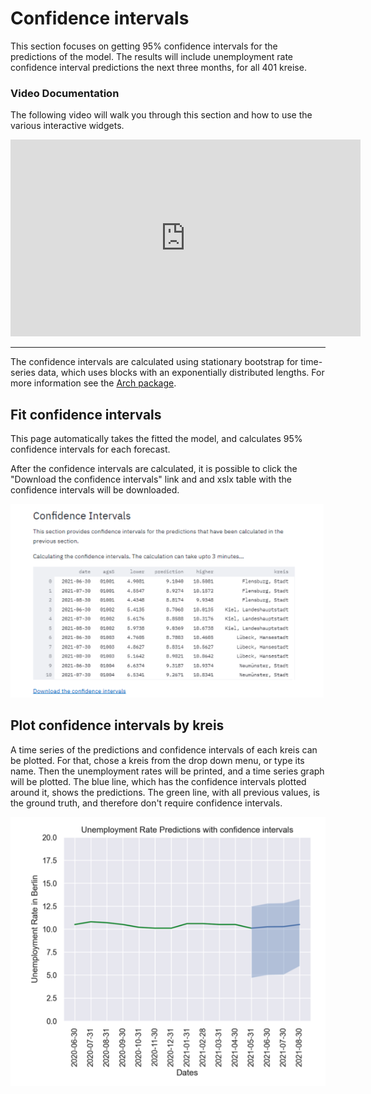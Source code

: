 # Confidence intervals 

This section focuses on getting 95% confidence intervals for the predictions of the model.
The results will include unemployment rate confidence interval predictions the next three months, for all 401 kreise.

### Video Documentation 

The following video will walk you through this section and how to use the various interactive widgets. 

<iframe width="560" height="315" src="https://www.youtube.com/embed/9fVbfjKOgvQ" title="YouTube video player" frameborder="0" allow="accelerometer; autoplay; clipboard-write; encrypted-media; gyroscope; picture-in-picture" allowfullscreen></iframe>

<hr>

The confidence intervals are calculated using stationary bootstrap for time-series data, which uses blocks with an exponentially distributed lengths.
For more information see the [Arch package](https://arch.readthedocs.io/en/latest/bootstrap/timeseries-bootstraps.html
). 
## Fit confidence intervals
This page automatically takes the fitted the model, and calculates 95% confidence intervals for each forecast. 

After the confidence intervals are calculated, 
it is possible to click the "Download the confidence intervals" link and and xslx table with the confidence intervals will be downloaded. 

![](./ci_screenshots/1.png)

## Plot confidence intervals by kreis 

A time series of the predictions and confidence intervals of each kreis can be plotted. For that, chose a kreis from the drop down menu, or type its name. 
Then the unemployment rates will be printed, and a time series graph will be plotted. 
The blue line, which has  the confidence intervals plotted around it, shows the predictions. 
The green line, with all previous values, is the ground truth, and therefore don't require confidence intervals. 


![](./ci_screenshots/2.png)
